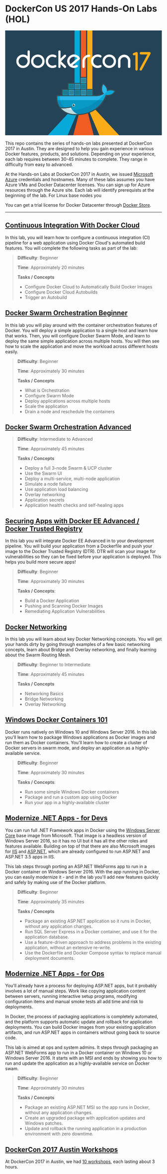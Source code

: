 # DockerCon US 2017 Hands-On Labs (HOL)

![dcus2017](images/dockercon.png)

This repo contains the series of hands-on labs presented at DockerCon 2017 in Austin. They are designed to help you gain experience in various Docker features, products, and solutions. Depending on your experience, each lab requires between 30-45 minutes to complete. They range in difficulty from easy to advanced.

At the Hands-on Labs at DockerCon 2017 in Austin, we issued [Microsoft Azure](https://azure.microsoft.com/) credentials and hostnames. Many of these labs assumes you have Azure VMs and Docker Datacenter licenses. You can sign up for Azure resources through the Azure site. Each lab will identify prerequists at the beginning of the lab. For Linux base nodes you 

You can get a trial license for Docker Datacenter through [Docker Store](https://store.docker.com/search?offering=enterprise&type=edition).

---

## [Continuous Integration With Docker Cloud](./docker-cloud)

In this lab, you will learn how to configure a continuous integration (CI) pipeline for a web application using Docker Cloud's automated build features. You will complete the following tasks as part of the lab:

> **Difficulty**: Beginner
>
> **Time**: Approximately 20 minutes
>
> **Tasks / Concepts**
> 
> - Configure Docker Cloud to Automatically Build Docker Images
> - Configure Docker Cloud Autobuilds
> - Trigger an Autobuild



## [Docker Swarm Orchestration Beginner](./docker-orchestration)

In this lab you will play around with the container orchestration features of Docker. You will deploy a simple application to a single host and learn how that works. Then, you will configure Docker Swarm Mode, and learn to deploy the same simple application across multiple hosts. You will then see how to scale the application and move the workload across different hosts easily.

> **Difficulty**: Beginner
>
> **Time**: Approximately 30 minutes
>
> **Tasks / Concepts**
>
> * What is Orchestration
> * Configure Swarm Mode
> * Deploy applications across multiple hosts
> * Scale the application
> * Drain a node and reschedule the containers

## [Docker Swarm Orchestration Advanced](./docker-enterprise)

> **Difficulty**: Intermediate to Advanced
>
> **Time**: Approximately 45 minutes
>
> **Tasks / Concepts**
> 
> * Deploy a full 3-node Swarm & UCP cluster
> * Use the Swarm UI
> * Deploy a multi-service, multi-node application
> * Simulate a node failure
> * Use application load balancing
> * Overlay networking
> * Application secrets
> * Application health checks and self-healing apps

## [Securing Apps with Docker EE Advanced / Docker Trusted Registry](./securing-apps-docker-enterprise)

In this lab you will integrate Docker EE Advanced in to your development pipeline. You will build your application from a Dockerfile and push your image to the Docker Trusted Registry (DTR). DTR will scan your image for vulnerabilities so they can be fixed before your application is deployed. This helps you build more secure apps!


> **Difficulty**: Beginner
>
> **Time**: Approximately 30 minutes
>
> **Tasks / Concepts**:
>
> * Build a Docker Application
> * Pushing and Scanning Docker Images
> * Remediating Application Vulnerabilities


## [Docker Networking](./docker-networking)

In this lab you will learn about key Docker Networking concepts. You will get your hands dirty by going through examples of a few basic networking concepts, learn about Bridge and Overlay networking, and finally learning about the Swarm Routing Mesh.

> **Difficulty**: Beginner to Intermediate
>
> **Time**: Approximately 45 minutes
>
> **Tasks / Concepts**
>
> * Networking Basics
> * Bridge Networking
> * Overlay Networking

## [Windows Docker Containers 101](./windows-101)

Docker runs natively on Windows 10 and Windows Server 2016. In this lab you'll learn how to package Windows applications as Docker images and run them as Docker containers. You'll learn how to create a cluster of Docker servers in swarm mode, and deploy an application as a highly-available service.

> **Difficulty**: Beginner 
>
> **Time**: Approximately 30 minutes
>
> **Tasks / Concepts**:
>
> * Run some simple Windows Docker containers
> * Package and run a custom app using Docker
> * Run your app in a highly-available cluster

## [Modernize .NET Apps - for Devs](./windows-modernize-aspnet-dev)

You can run full .NET Framework apps in Docker using the [Windows Server Core](https://store.docker.com/images/windowsservercore) base image from Microsoft. That image is a headless version of Windows Server 2016, so it has no UI but it has all the other roles and features available. Building on top of that there are also Microsoft images for [IIS](https://store.docker.com/images/iis) and [ASP.NET](https://store.docker.com/images/aspnet), which are already configured to run ASP.NET and ASP.NET 3.5 apps in IIS.

This lab steps through porting an ASP.NET WebForms app to run in a Docker container on Windows Server 2016. With the app running in Docker, you can easily modernize it - and in the lab you'll add new features quickly and safely by making use of the Docker platform.

> **Difficulty**: Beginner 
>
> **Time**: Approximately 35 minutes
>
>**Tasks / Concepts**
>
> - Package an existing ASP.NET application so it runs in Docker, without any application changes.
> - Run SQL Server Express in a Docker container, and use it for the application database.
> - Use a feature-driven approach to address problems in the existing application, without an extensive re-write.
> - Use the Dockerfile and Docker Compose syntax to replace manual deployment documents.

## [Modernize .NET Apps - for Ops](./windows-modernize-aspnet-ops)

You'll already have a process for deploying ASP.NET apps, but it probably involves a lot of manual steps. Work like copying application content between servers, running interactive setup programs, modifying configuration items and manual smoke tests all add time and risk to deployments. 

In Docker, the process of packaging applications is completely automated, and the platform supports automatic update and rollback for application deployments. You can build Docker images from your existing application artifacts, and run ASP.NET apps in containers without going back to source code.

This lab is aimed at ops and system admins. It steps through packaging an ASP.NET WebForms app to run in a Docker container on Windows 10 or Windows Server 2016. It starts with an MSI and ends by showing you how to run and update the application as a highly-available service on Docker swam.

>**Difficulty**: Beginner 
>
>**Time**: Approximately 30 minutes
>
>**Tasks / Concepts**
>
> - Package an existing ASP.NET MSI so the app runs in Docker, without any application changes.
> - Create an upgraded package with application updates and Windows patches.
> - Update and rollback the running application in a production environment with zero downtime.

## [DockerCon 2017 Austin Workshops](workshop-slides/README.md)

At DockerCon 2017 in Austin, we had [10 workshops](https://2017.dockercon.com/workshops/), each lasting about 3 hours.
